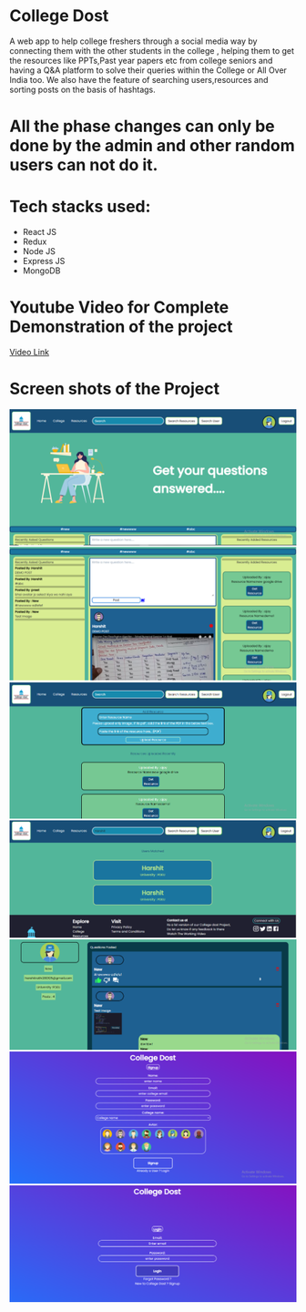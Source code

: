 # College Dost

A web app to help college freshers through a social media way by connecting them with the other students in the college , helping them to get the resources like PPTs,Past year papers etc from college seniors and having a Q&A platform to solve their queries within the College or All Over India too.
We also have the feature of searching users,resources and sorting posts on the basis of hashtags.
 

# All the phase changes can only be done  by the admin and other random users can not do it.

# Tech stacks used:
* React JS
* Redux 
* Node JS
* Express JS
* MongoDB


# Youtube Video for Complete Demonstration of the project
<a href="https://www.youtube.com/watch?v=j77cHQUXqrM&t=47s" target="_blank">Video Link</a>


# Screen shots of the Project 


![alt text](./frontend/screenshots/a.png)
![alt text](./frontend/screenshots/b.png)
![alt text](./frontend/screenshots/c.png)
![alt text](./frontend/screenshots/d.png)
![alt text](./frontend/screenshots/e.png)
![alt text](./frontend/screenshots/f.png)
![alt text](./frontend/screenshots/g.png)




